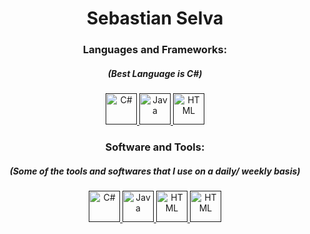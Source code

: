 <h1 align="center" >Sebastian Selva </h1>


<p align="center">
  
  </p>

<h3 align="center">Languages and Frameworks:</h3>
<h5 align="center">(Best Language is C#)</h5>
<p align="center"> 
  <a href="" target="_blank"> <img src="https://cdn.jsdelivr.net/gh/devicons/devicon/icons/csharp/csharp-original.svg" alt="C#" width="50" height="50"/> </a> 
  <a href="" target="_blank"> <img src="https://cdn.jsdelivr.net/gh/devicons/devicon/icons/java/java-original.svg" alt="Java" width="50" height="50"/> </a> 
  <a href="" target="_blank"> <img src="https://cdn.jsdelivr.net/gh/devicons/devicon/icons/html5/html5-original-wordmark.svg" alt="HTML" width="50" height="50"/> </a> 
 
</p>

<h3 align="center">Software and Tools:</h3>
<h5 align="center">(Some of the tools and softwares that I use on a daily/ weekly basis)</h5>
<p align="center"> 
  <a href="" target="_blank"> <img src="https://cdn.jsdelivr.net/gh/devicons/devicon/icons/unity/unity-original.svg" alt="C#" width="50" height="50"/> </a> 
  <a href="" target="_blank"> <img src="https://cdn.jsdelivr.net/gh/devicons/devicon/icons/visualstudio/visualstudio-plain.svg" alt="Java" width="50" height="50"/> </a> 
  <a href="" target="_blank"> <img src="https://cdn.jsdelivr.net/gh/devicons/devicon/icons/blender/blender-original.svg" alt="HTML" width="50" height="50"/> </a> 
  <a href="" target="_blank"> <img src="https://cdn.jsdelivr.net/gh/devicons/devicon/icons/trello/trello-plain.svg" alt="HTML" width="50" height="50"/> </a> 
  
</p>


